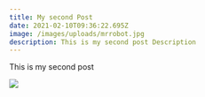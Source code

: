 ```yaml
---
title: My second Post
date: 2021-02-10T09:36:22.695Z
image: /images/uploads/mrrobot.jpg
description: This is my second post Description
---
```

This is my second post

![](/images/uploads/mrrobot.jpg)